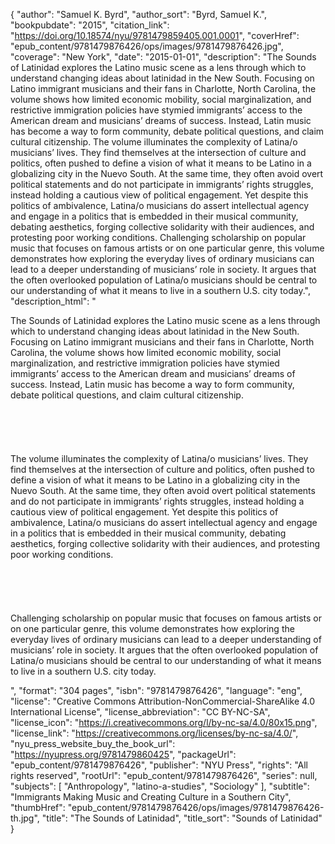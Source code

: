 {
  "author": "Samuel K. Byrd",
  "author_sort": "Byrd, Samuel K.",
  "bookpubdate": "2015",
  "citation_link": "https://doi.org/10.18574/nyu/9781479859405.001.0001",
  "coverHref": "epub_content/9781479876426/ops/images/9781479876426.jpg",
  "coverage": "New York",
  "date": "2015-01-01",
  "description": "The Sounds of Latinidad explores the Latino music scene as a lens through which to understand changing ideas about latinidad in the New South. Focusing on Latino immigrant musicians and their fans in Charlotte, North Carolina, the volume shows how limited economic mobility, social marginalization, and restrictive immigration policies have stymied immigrants’ access to the American dream and musicians’ dreams of success. Instead, Latin music has become a way to form community, debate political questions, and claim cultural citizenship.  The volume illuminates the complexity of Latina/o musicians’ lives. They find themselves at the intersection of culture and politics, often pushed to define a vision of what it means to be Latino in a globalizing city in the Nuevo South. At the same time, they often avoid overt political statements and do not participate in immigrants’ rights struggles, instead holding a cautious view of political engagement. Yet despite this politics of ambivalence, Latina/o musicians do assert intellectual agency and engage in a politics that is embedded in their musical community, debating aesthetics, forging collective solidarity with their audiences, and protesting poor working conditions.  Challenging scholarship on popular music that focuses on famous artists or on one particular genre, this volume demonstrates how exploring the everyday lives of ordinary musicians can lead to a deeper understanding of musicians’ role in society. It argues that the often overlooked population of Latina/o musicians should be central to our understanding of what it means to live in a southern U.S. city today.",
  "description_html": "<p>The Sounds of Latinidad explores the Latino music scene as a lens through which to understand changing ideas about latinidad in the New South. Focusing on Latino immigrant musicians and their fans in Charlotte, North Carolina, the volume shows how limited economic mobility, social marginalization, and restrictive immigration policies have stymied immigrants’ access to the American dream and musicians’ dreams of success. Instead, Latin music has become a way to form community, debate political questions, and claim cultural citizenship.  <br><br><br><br><br><br>The volume illuminates the complexity of Latina/o musicians’ lives. They find themselves at the intersection of culture and politics, often pushed to define a vision of what it means to be Latino in a globalizing city in the Nuevo South. At the same time, they often avoid overt political statements and do not participate in immigrants’ rights struggles, instead holding a cautious view of political engagement. Yet despite this politics of ambivalence, Latina/o musicians do assert intellectual agency and engage in a politics that is embedded in their musical community, debating aesthetics, forging collective solidarity with their audiences, and protesting poor working conditions.  <br><br><br><br><br><br>Challenging scholarship on popular music that focuses on famous artists or on one particular genre, this volume demonstrates how exploring the everyday lives of ordinary musicians can lead to a deeper understanding of musicians’ role in society. It argues that the often overlooked population of Latina/o musicians should be central to our understanding of what it means to live in a southern U.S. city today.</p>",
  "format": "304 pages",
  "isbn": "9781479876426",
  "language": "eng",
  "license": "Creative Commons Attribution-NonCommercial-ShareAlike 4.0 International License",
  "license_abbreviation": "CC BY-NC-SA",
  "license_icon": "https://i.creativecommons.org/l/by-nc-sa/4.0/80x15.png",
  "license_link": "https://creativecommons.org/licenses/by-nc-sa/4.0/",
  "nyu_press_website_buy_the_book_url": "https://nyupress.org/9781479860425",
  "packageUrl": "epub_content/9781479876426",
  "publisher": "NYU Press",
  "rights": "All rights reserved",
  "rootUrl": "epub_content/9781479876426",
  "series": null,
  "subjects": [
    "Anthropology",
    "latino-a-studies",
    "Sociology"
  ],
  "subtitle": "Immigrants Making Music and Creating Culture in a Southern City",
  "thumbHref": "epub_content/9781479876426/ops/images/9781479876426-th.jpg",
  "title": "The Sounds of Latinidad",
  "title_sort": "Sounds of Latinidad"
}
